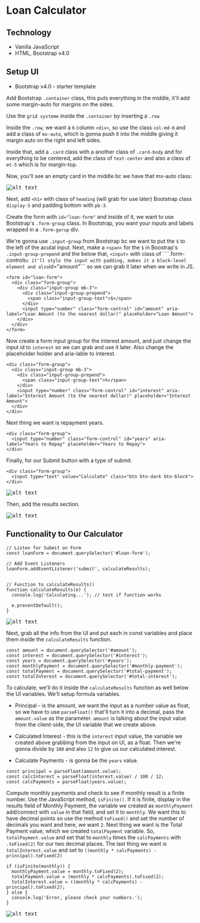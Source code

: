 # Loan Calculator

## Technology
* Vanilla JavaScript
* HTML, Bootstrap v4.0

## Setup UI
* Bootstrap v4.0 - starter template

Add Bootstrap ```.container``` class, this puts everything in the middle, it'll add some margin-auto for margins on the sides.

Use the ```grid systeme``` inside the ```.container``` by inserting a ```.row```

Inside the ```.row```, we want a ```6``` column ```<div>```, so use the class ```col-md-6``` and add a class of ```mx-auto```, which is gonna push it into the middle giving it margin auto on the right and left sides.

Inside that, add a ```.card``` class with a another class of ```.card-body``` and for everything to be centered, add the class of ```text-center``` and also a class of ```mt-5``` which is for margin-top.

Now, you'll see an empty card in the middle bc we have that mx-auto class:

<kbd>![alt text](img/card.png "screenshot")</kbd>

Next, add ```<h1>``` with class of ```heading``` (will grab for use later) Bootstrap class ```display-5``` and padding bottom with ```pb-3```.

Create the form with ```id="loan-form"``` and inside of it, we want to use Bootstrap's ```.form-group``` class. In Bootstrap, you want your inputs and labels wrapped in a ```.form-gorup``` div. 

We're gonna use ```.input-group``` from Bootstrap bc we want to put the ```$``` to the left of the acutal input. Next, make a ```<span>``` for the ```$``` in Boostrap's  ```.input-group-prepend``` and the below that, ```<input>``` with class of ````.form-control``` bc it'll style the input with padding, makes it a block-level element and also ```id="amount"``` so we can grab it later when we write in JS.

```
<form id="loan-form">
  <div class="form-group">
    <div class="input-group mb-3">
      <div class="input-group-prepend">
        <span class="input-group-text">$</span>
      </div>
      <input type="number" class="form-control" id="amount" aria-label="Loan Amount (to the nearest dollar)" placeholder="Loan Amount">
    </div>
  </div>
</form>
```

Now create a form input group for the interest amount, and just change the input id to ```interest``` so we can grab and use it later. Also change the placeholder holder and aria-lable to interest.

```
<div class="form-group">
  <div class="input-group mb-3">
    <div class="input-group-prepend">
      <span class="input-group-text">%</span>
    </div>
    <input type="number" class="form-control" id="interest" aria-label="Interest Amount (to the nearest dollar)" placeholder="Interest Amount">
  </div>
</div>
```

Next thing we want is repayment years.

```
<div class="form-group">
  <input type="number" class="form-control" id="years" aria-label="Years to Repay" placeholder="Years to Repay">
</div>
```

Finally, for our Submit button with a type of submit.

```
<div class="form-group">
  <input type="text" value="Calculate" class="btn btn-dark btn-block">
</div>
```

<kbd>![alt text](img/layout01.png "screenshot")</kbd>

Then, add the results section.

<kbd>![alt text](img/layout02.png "screenshot")</kbd>

## Functionality to Our Calculator

```
// Listen for Submit on Form
const loanForm = document.querySelector('#loan-form');

// Add Event Listeners
loanForm.addEventListener('submit', calculateResults);


// Function to calculateResults()
function calculateResults(e) {
  console.log('Calculating...'); // test if function works

  e.preventDefault();
}
```

<kbd>![alt text](img/submitevent.png "screenshot")</kbd>

Next, grab all the info from the UI and put each in const variables and place them inside the ```calculateResults``` function.

```
const amount = document.querySelector('#amount');
const interest = document.querySelector('#interest');
const years = document.querySelector('#years');
const monthlyPayment = document.querySelector('#monthly-payment');
const totalPayment = document.querySelector('#total-payment');
const totalInterest = document.querySelector('#total-interest');
```

To calculate, we'll do it inside the ```calculateResults``` function as well below the UI variables. We'll setup formula variables.

* Principal - is the amount, we want the input as a number value as float, so we have to use ```parseFloat()``` that'll turn it into a decimal, pass the ```amount.value``` as the parameter. ```amount``` is talking about the input value from the client-side, the UI variable that we create above.

* Calculated Interest - this is the ```interest``` input value, the variable we created above grabbing from the input on UI, as a float. Then we're gonna divide by ```100``` and also ```12``` to give us our calculated interest.

* Calculate Payments - is gonna be the ```years``` value.

```
const principal = parseFloat(amount.value);
const calcInterest = parseFloat(interest.value) / 100 / 12;
const calcPayments = parseFloat(years.value);
```

Compute monthly payments and check to see if monthly result is a finite number. Use the JavaScript method, ```isFinite()```. If it is finite, display in the results field of Monthly Payment, the variable we created as ```monthlyPayment``` add/connect with ```value``` in that field, and set it to ```monthly```. We want this to have decimal points so use the method ```toFixed()``` and set the number of decimals you want and here, we want ```2```. Next thing we want is the Total Payment value, which we created ```totalPayment``` variable. So, ```totalPayment.value``` and set that to ```monthly``` times the ```calcPayments``` with ```.toFixed(2)``` for our two decimal places. The last thing we want is ```totalInterest.value``` and set to ```((monthly * calcPayments) - principal).toFixed(2)```

```
if (isFinite(monthly)) {
  monthlyPayment.value = monthly.toFixed(2);
  totalPayment.value = (monthly * calcPayments).toFixed(2);
  totalInterest.value = ((monthly * calcPayments) - principal).toFixed(2);
} else {
  console.log('Error, please check your numbers.');
} 
```

<kbd>![alt text](img/calctest.png "screenshot")</kbd>